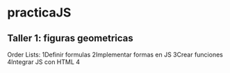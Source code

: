 # practicaJS

## Taller 1: figuras geometricas
Order Lists:
1Definir formulas 2Implementar formas en JS 3Crear funciones 4Integrar JS con HTML 4